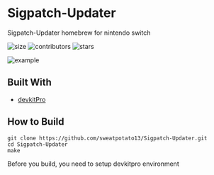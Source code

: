 # Sigpatch-Updater

Sigpatch-Updater homebrew for nintendo switch

![size](https://img.shields.io/github/repo-size/sweatpotato13/Sigpatch-Updater)
![contributors](https://img.shields.io/github/contributors/sweatpotato13/Sigpatch-Updater)
![stars](https://img.shields.io/github/stars/sweatpotato13/Sigpatch-Updater?style=plastic)

![example](https://i.imgur.com/tFMxFrA.jpg)


## Built With

* [devkitPro](https://devkitpro.org/)

## How to Build

```
git clone https://github.com/sweatpotato13/Sigpatch-Updater.git
cd Sigpatch-Updater
make
```
Before you build, you need to setup devkitpro environment
